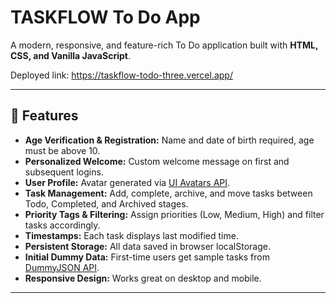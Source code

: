 # TASKFLOW  To Do App

A modern, responsive, and feature-rich To Do application built with **HTML, CSS, and Vanilla JavaScript**.

Deployed link: https://taskflow-todo-three.vercel.app/

---

## 🚀 Features

- **Age Verification & Registration:** Name and date of birth required, age must be above 10.
- **Personalized Welcome:** Custom welcome message on first and subsequent logins.
- **User Profile:** Avatar generated via [UI Avatars API](https://ui-avatars.com/).
- **Task Management:** Add, complete, archive, and move tasks between Todo, Completed, and Archived stages.
- **Priority Tags & Filtering:** Assign priorities (Low, Medium, High) and filter tasks accordingly.
- **Timestamps:** Each task displays last modified time.
- **Persistent Storage:** All data saved in browser localStorage.
- **Initial Dummy Data:** First-time users get sample tasks from [DummyJSON API](https://dummyjson.com/todos).
- **Responsive Design:** Works great on desktop and mobile.

---
